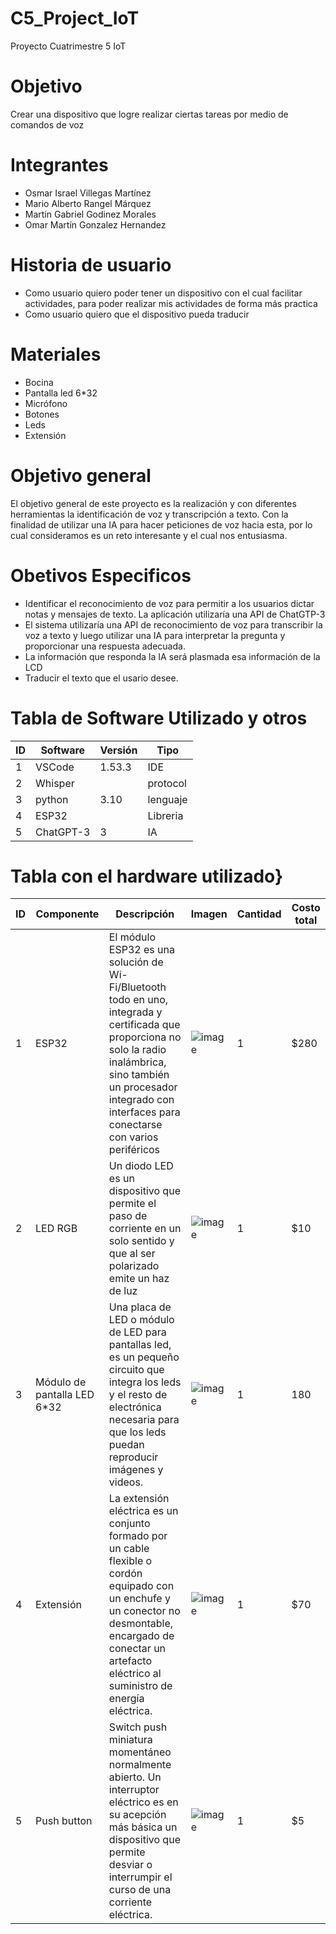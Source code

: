 # C5_Project_IoT
Proyecto Cuatrimestre 5 IoT

# Objetivo
Crear una dispositivo que logre realizar ciertas tareas por medio de comandos de voz

# Integrantes
- Osmar Israel Villegas Martínez
- Mario Alberto Rangel Márquez
- Martin Gabriel Godinez Morales
- Omar Martín Gonzalez Hernandez

# Historia de usuario
- Como usuario quiero poder tener un dispositivo con el cual facilitar actividades, para poder realizar mis actividades de forma más practica
- Como usuario quiero que el dispositivo pueda traducir


# Materiales
- Bocina
-	Pantalla led 6*32
-	Micrófono
-	Botones
-	Leds	
-	Extensión

# Objetivo general

El objetivo general de este proyecto es la realización y con diferentes herramientas la identificación de voz y transcripción a texto. Con la finalidad de utilizar una IA para hacer peticiones de voz hacia esta, por lo cual consideramos es un reto interesante y el cual nos entusiasma. 

# Obetivos Especificos

- Identificar el reconocimiento de voz para permitir a los usuarios dictar notas y mensajes de texto. La aplicación utilizaría una API de ChatGTP-3
- El sistema utilizaría una API de reconocimiento de voz para transcribir la voz a texto y luego utilizar una IA para interpretar la pregunta y proporcionar una      respuesta adecuada.
- La información que responda la IA será plasmada esa información de la LCD
- Traducir el texto que el usario desee. 

# Tabla de Software Utilizado y otros

| ID | Software | Versión |  Tipo  |
| ---|----------|---------|--------| 
| 1  | VSCode   | 1.53.3  |  IDE   |
| 2  | Whisper  |         |protocol|
| 3  | python   | 3.10    |lenguaje|
| 4  |  ESP32   |         |Libreria|
| 5  |ChatGPT-3 |  3      |  IA    |


# Tabla con el hardware utilizado}
| ID | Componente | Descripción | Imagen | Cantidad | Costo total  |
|----|------------|-------------|--------|----------|--------------|
|  1 |     ESP32  |El módulo ESP32 es una solución de Wi-Fi/Bluetooth todo en uno, integrada y certificada que proporciona no solo la radio inalámbrica, sino también un procesador integrado con interfaces para conectarse con varios periféricos       |    ![image](https://user-images.githubusercontent.com/114530252/214478669-80e0ca57-6980-4700-8018-2760aaa64181.png) |   1  |     $280      |
| 2 | LED  RGB| Un diodo LED es un dispositivo que permite el paso de corriente en un solo sentido y que al ser polarizado emite un haz de luz |  ![image](https://user-images.githubusercontent.com/114530252/214479407-d698c1e5-f40e-4472-9487-e633f25aa8c5.png)  | 1 | $10 |
|3| Módulo de pantalla LED 6*32| Una placa de LED o módulo de LED para pantallas led, es un pequeño circuito que integra los leds y el resto de electrónica necesaria para que los leds puedan reproducir imágenes y videos.| ![image](https://user-images.githubusercontent.com/114530252/214479995-0cf591ec-51ea-45f1-8218-8d2e1bc73221.png)  |  1  |  180  |
|4|  Extensión |  La extensión eléctrica es un conjunto formado por un cable flexible o cordón equipado con un enchufe y un conector no desmontable, encargado de conectar un artefacto eléctrico al suministro de energía eléctrica. | ![image](https://user-images.githubusercontent.com/114530252/214481698-d10f1a18-7254-4d88-ab7d-4393ebd52c2e.png) | 1 |  $70 | 
|  5  |Push button | Switch push miniatura momentáneo normalmente abierto. Un interruptor eléctrico es en su acepción más básica un dispositivo que permite desviar o interrumpir el curso de una corriente eléctrica. | ![image](https://user-images.githubusercontent.com/114530252/214482548-a215b421-6105-4f88-82b4-ad74080f733a.png) |   1 | $5 |


